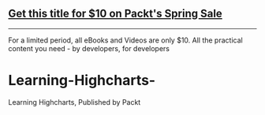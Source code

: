 ## [Get this title for $10 on Packt's Spring Sale](https://www.packt.com/B01723?utm_source=github&utm_medium=packt-github-repo&utm_campaign=spring_10_dollar_2022)
-----
For a limited period, all eBooks and Videos are only $10. All the practical content you need \- by developers, for developers

# Learning-Highcharts-
Learning Highcharts, Published by Packt
